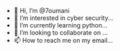 - 👋 Hi, I’m @7oumani
- 👀 I’m interested in cyber security...
- 🌱 I’m currently learning python...
- 💞️ I’m looking to collaborate on ...
- 📫 How to reach me on my email...

<!---
7oumani/7oumani is a ✨ special ✨ repository because its `README.md` (this file) appears on your GitHub profile.
You can click the Preview link to take a look at your changes.
--->
